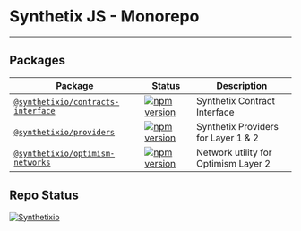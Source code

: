 # Synthetix JS - Monorepo

---

## Packages

| Package                                                             | Status                                                                                                                                             | Description                          |
| ------------------------------------------------------------------- | -------------------------------------------------------------------------------------------------------------------------------------------------- | ------------------------------------ |
| [`@synthetixio/contracts-interface`](/packages/contracts-interface) | [![npm version](https://badge.fury.io/js/%40synthetixio%2Fcontracts-interface.svg)](https://badge.fury.io/js/%40synthetixio%2Fcontracts-interface) | Synthetix Contract Interface         |
| [`@synthetixio/providers`](/packages/providers)                     | [![npm version](https://badge.fury.io/js/%40synthetixio%2Fproviders.svg)](https://badge.fury.io/js/%40synthetixio%2Fproviders)                     | Synthetix Providers for Layer 1 & 2  |
| [`@synthetixio/optimism-networks`](/packages/optimism-networks)     | [![npm version](https://badge.fury.io/js/%40synthetixio%2Foptimism-networks.svg)](https://badge.fury.io/js/%40synthetixio%2Foptimism-networks)     | Network utility for Optimism Layer 2 |

## Repo Status

[![Synthetixio](https://circleci.com/gh/Synthetixio/js-monorepo.svg?style=svg)](https://github.com/Synthetixio/js-monorepo)

